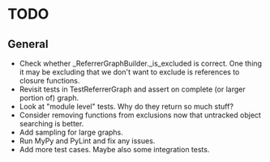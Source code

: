 # TODO

## General

* Check whether _ReferrerGraphBuilder._is_excluded is correct. One thing it may be excluding
  that we don't want to exclude is references to closure functions.
* Revisit tests in TestReferrerGraph and assert on complete (or larger portion of) graph.
* Look at "module level" tests. Why do they return so much stuff?
* Consider removing functions from exclusions now that untracked object searching is better.
* Add sampling for large graphs.
* Run MyPy and PyLint and fix any issues.
* Add more test cases. Maybe also some integration tests.
